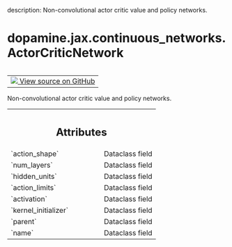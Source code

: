 description: Non-convolutional actor critic value and policy networks.

<div itemscope itemtype="http://developers.google.com/ReferenceObject">
<meta itemprop="name" content="dopamine.jax.continuous_networks.ActorCriticNetwork" />
<meta itemprop="path" content="Stable" />
</div>

# dopamine.jax.continuous_networks.ActorCriticNetwork

<!-- Insert buttons and diff -->

<table class="tfo-notebook-buttons tfo-api nocontent" align="left">
<td>
  <a target="_blank" href="https://github.com/google/dopamine/tree/master/dopamine/jax/continuous_networks.py#L214-L309">
    <img src="https://www.tensorflow.org/images/GitHub-Mark-32px.png" />
    View source on GitHub
  </a>
</td>
</table>



Non-convolutional actor critic value and policy networks.

<!-- Placeholder for "Used in" -->




<!-- Tabular view -->
 <table class="responsive fixed orange">
<colgroup><col width="214px"><col></colgroup>
<tr><th colspan="2"><h2 class="add-link">Attributes</h2></th></tr>

<tr>
<td>
`action_shape`<a id="action_shape"></a>
</td>
<td>
Dataclass field
</td>
</tr><tr>
<td>
`num_layers`<a id="num_layers"></a>
</td>
<td>
Dataclass field
</td>
</tr><tr>
<td>
`hidden_units`<a id="hidden_units"></a>
</td>
<td>
Dataclass field
</td>
</tr><tr>
<td>
`action_limits`<a id="action_limits"></a>
</td>
<td>
Dataclass field
</td>
</tr><tr>
<td>
`activation`<a id="activation"></a>
</td>
<td>
Dataclass field
</td>
</tr><tr>
<td>
`kernel_initializer`<a id="kernel_initializer"></a>
</td>
<td>
Dataclass field
</td>
</tr><tr>
<td>
`parent`<a id="parent"></a>
</td>
<td>
Dataclass field
</td>
</tr><tr>
<td>
`name`<a id="name"></a>
</td>
<td>
Dataclass field
</td>
</tr>
</table>




